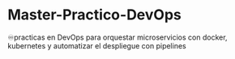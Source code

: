 # Master-Practico-DevOps
♾practicas en DevOps para orquestar microservicios con docker, kubernetes y automatizar el despliegue con pipelines
